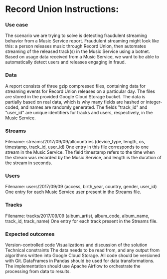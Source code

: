 # Record Union Instructions:

### Use case
The scenario we are trying to solve is detecting fraudulent streaming behavior from a Music Service report. Fraudulent streaming might look like this: a person releases music through Record Union, then automates streaming of the released track(s) in the Music Service using a botnet. Based on usage data received from a Music Service, we want to be able to automatically detect users and releases engaging in fraud.

### Data
A report consists of three gzip compressed files, containing data for streaming events for Record Union releases on a particular day. The files are stored in the provided Google Cloud Storage bucket. The data is partially based on real data, which is why many fields are hashed or integer-coded, and names are randomly generated. The fields "track_id" and "user_id" are unique identifiers for tracks and users, respectively, in the Music Service.

### Streams
Filename: streams/2017/09/09/allcountries
(device_type, length, os, timestamp, track_id, user_id)
One entry in this file corresponds to one stream in the Music Service. The field timestamp refers to the time when the stream was recorded by the Music Service, and length is the duration of the stream in seconds.

### Users
Filename: users/2017/09/09
(access, birth_year, country, gender, user_id)
One entry for each Music Service user present in the Streams file.

### Tracks
Filename: tracks/2017/09/09
(album_artist, album_code, album_name, track_id, track_name) One entry for each track present in the Streams file.

### Expected outcomes
Version-controlled code
Visualizations and discussion of the solution
Technical constraints
The data needs to be read from, and any output from algorithms written into Google Cloud Storage. All code should be versioned with Git.
DataFrames in Pandas should be used for data transformations.
The implementation should use Apache Airflow to orchestrate the processing from data to results.
